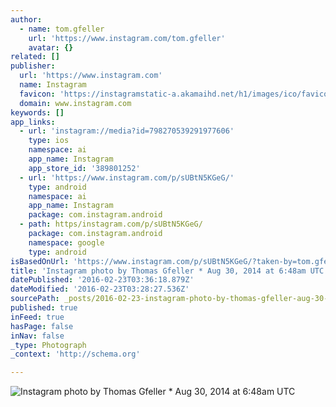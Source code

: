 ```yaml
---
author:
  - name: tom.gfeller
    url: 'https://www.instagram.com/tom.gfeller'
    avatar: {}
related: []
publisher:
  url: 'https://www.instagram.com'
  name: Instagram
  favicon: 'https://instagramstatic-a.akamaihd.net/h1/images/ico/favicon.ico/7cdab0872b15.ico'
  domain: www.instagram.com
keywords: []
app_links:
  - url: 'instagram://media?id=798270539291977606'
    type: ios
    namespace: ai
    app_name: Instagram
    app_store_id: '389801252'
  - url: 'https://www.instagram.com/p/sUBtN5KGeG/'
    type: android
    namespace: ai
    app_name: Instagram
    package: com.instagram.android
  - path: https/instagram.com/p/sUBtN5KGeG/
    package: com.instagram.android
    namespace: google
    type: android
isBasedOnUrl: 'https://www.instagram.com/p/sUBtN5KGeG/?taken-by=tom.gfeller'
title: 'Instagram photo by Thomas Gfeller * Aug 30, 2014 at 6:48am UTC'
datePublished: '2016-02-23T03:36:18.879Z'
dateModified: '2016-02-23T03:28:27.536Z'
sourcePath: _posts/2016-02-23-instagram-photo-by-thomas-gfeller-aug-30-2014-at-648am-u.md
published: true
inFeed: true
hasPage: false
inNav: false
_type: Photograph
_context: 'http://schema.org'

---
```

![Instagram photo by Thomas Gfeller &midast; Aug 30&comma; 2014 at 6&colon;48am UTC](https://scontent.cdninstagram.com/t51.2885-15/e15/929196_1468284273438695_1955688628_n.jpg?ig_cache_key=Nzk4MjcwNTM5MjkxOTc3NjA2.2)